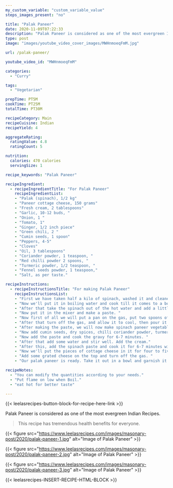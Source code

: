 ```yaml
---
my_custom_variable: "custom_variable_value"
steps_images_present: "no"

title: "Palak Paneer"
date: 2020-11-09T07:22:33
description: "Palak Paneer is considered as one of the most evergreen Indian Recipes. This recipe has tremendous health benefits for everyone."
type: post
image: "images/youtube_video_cover_images/MWHnmoeqFmM.jpg"

url: /palak-paneer/

youtube_video_id: "MWHnmoeqFmM"

categories: 
  - "Curry"

tags:
  - "Vegetarian"

prepTime: PT5M
cookTime: PT25M
totalTime: PT30M

recipeCategory: Main
recipeCuisine: Indian
recipeYield: 4

aggregateRating:
  ratingValue: 4.8
  ratingCount: 5

nutrition:
  calories: 470 calories
  servingSize: 1

recipe_keywords: "Palak Paneer"

recipeIngredient:
  - recipeIngredientTitle: "For Palak Paneer"
    recipeIngredientList:
    - "Palak (spinach), 1/2 kg" 
    - "Paneer cottage cheese, 150 grams" 
    - "Fresh cream, 2 tablespoons" 
    - "Garlic, 10-12 buds, " 
    - "Onion, 1 " 
    - "Tomato, 1" 
    - "Ginger, 1/2 inch piece" 
    - "Green chili, 2 " 
    - "Cumin seeds, 1 spoon" 
    - "Peppers, 4-5" 
    - "Cloves" 
    - "Oil, 3 tablespoons" 
    - "Coriander powder, 1 teaspoon, " 
    - "Red chilli powder 2 spoons, " 
    - "Turmeric powder, 1/2 teaspoon, " 
    - "Fennel seeds powder, 1 teaspoon," 
    - "Salt, as per taste." 

recipeInstructions:
  - recipeInstructionsTitle: "For making Palak Paneer"
    recipeInstructionsList:
    - "First we have taken half a kilo of spinach, washed it and cleaned it." 
    - "Now we'll put it in boiling water and cook till it comes to a boil. " 
    - "After that take the spinach out of the hot water and add a little cold water on it, so that the color of our spinach will remain green." 
    - "Now put it in the mixer and make a paste. " 
    - "Now first of all we will put a pan on the gas, put two spoons of oil in it, add a little cumin, black pepper, cloves, garlic, ginger, onion, tomatoes and some cashew nuts and saute for four to five minutes." 
    - "After that turn off the gas, and allow it to cool, then pour it into a mixer jar and make a fine paste. " 
    - "After making the paste, we will now make spinach paneer vegetable, for that we will put a pan on the gas and put two tablespoons of oil in it. " 
    - "Now add cumin seeds, dry spices, chilli coriander powder, turmeric powder, snake powder, salt and stir it for 2 minutes. " 
    - "Now add the paste and cook the gravy for 6-7 minutes. " 
    - "After that add some water and stir well. Add the cream." 
    - "After this, add the spinach paste and cook it for 6-7 minutes with the lid, and cook. " 
    - "Now we'll put the pieces of cottage cheese in it for four to five minutes " 
    - "Add some grated cheese on the top and turn off the gas. " 
    - "Our palak paneer is ready. Take it out in a bowl and garnish it with cream. Your hot palak paneer is ready to serve." 

recipeNotes:
  - "You can modify the quantities according to your needs." 
  - "Put flame on low when Boil."
  - "eat hot for better taste"

---
```


{{< leelasrecipes-button-block-for-recipe-here-link >}}

Palak Paneer is considered as one of the most evergreen Indian Recipes. 

> This recipe has tremendous health benefits for everyone.

{{< figure src="https://www.leelasrecipes.com/images/masonary-post/2020/palak-paneer-1.jpg" alt="Image of Palak Paneer" >}}

{{< figure src="https://www.leelasrecipes.com/images/masonary-post/2020/palak-paneer-2.jpg" alt="Image of Palak Paneer" >}}

{{< figure src="https://www.leelasrecipes.com/images/masonary-post/2020/palak-paneer-3.jpg" alt="Image of Palak Paneer" >}}

{{< leelasrecipes-INSERT-RECIPE-HTML-BLOCK >}}

